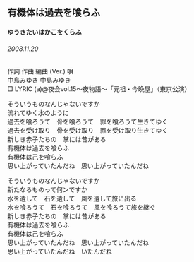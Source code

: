 ## 有機体は過去を喰らふ
#### ゆうきたいはかこをくらふ
###### 2008.11.20


作詞  作曲  編曲 (Ver.)   唄   
中島みゆき   中島みゆき           
□ LYRIC (a)@夜会vol.15～夜物語～「元祖・今晩屋」（東京公演）   
   
そういうものなんじゃないですか   
流れてゆく水のように   
過去を喰ろうて　骨を喰ろうて　罪を喰ろうて生きてゆく   
過去を受け取り　骨を受け取り　罪を受け取り生きてゆく   
新しき赤子たちの　掌には昔がある   
有機体は過去を喰らふ   
有機体は己を喰らふ   
思い上がっていたんだね　思い上がっていたんだね   
   
そういうものなんじゃないですか   
新たなるものって何ンですか   
水を遺して　石を遺して　風を遺して旅に出る   
水を喰ろうて　石を喰ろうて　風を喰ろうて旅を継ぐ   
新しき赤子たちの　掌には昔がある   
有機体は過去を喰らふ   
有機体は己を喰らふ   
思い上がっていたんだね　思い上がっていたんだね   
思い上がっていたんだね　いたんだね   